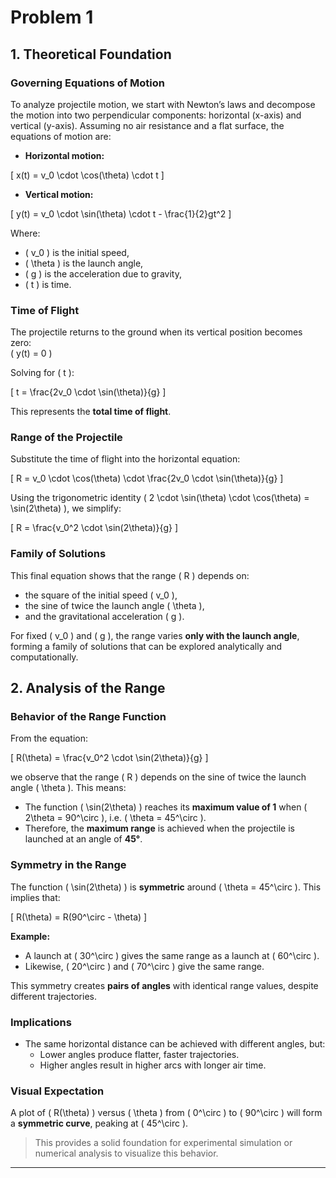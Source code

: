 # Problem 1

## 1. Theoretical Foundation

### Governing Equations of Motion

To analyze projectile motion, we start with Newton’s laws and decompose the motion into two perpendicular components: horizontal (x-axis) and vertical (y-axis). Assuming no air resistance and a flat surface, the equations of motion are:

- **Horizontal motion:**

\[
x(t) = v_0 \cdot \cos(\theta) \cdot t
\]

- **Vertical motion:**

\[
y(t) = v_0 \cdot \sin(\theta) \cdot t - \frac{1}{2}gt^2
\]

Where:
- \( v_0 \) is the initial speed,
- \( \theta \) is the launch angle,
- \( g \) is the acceleration due to gravity,
- \( t \) is time.

### Time of Flight

The projectile returns to the ground when its vertical position becomes zero:  
\( y(t) = 0 \)

Solving for \( t \):

\[
t = \frac{2v_0 \cdot \sin(\theta)}{g}
\]

This represents the **total time of flight**.

### Range of the Projectile

Substitute the time of flight into the horizontal equation:

\[
R = v_0 \cdot \cos(\theta) \cdot \frac{2v_0 \cdot \sin(\theta)}{g}
\]

Using the trigonometric identity \( 2 \cdot \sin(\theta) \cdot \cos(\theta) = \sin(2\theta) \), we simplify:

\[
R = \frac{v_0^2 \cdot \sin(2\theta)}{g}
\]

### Family of Solutions

This final equation shows that the range \( R \) depends on:
- the square of the initial speed \( v_0 \),
- the sine of twice the launch angle \( \theta \),
- and the gravitational acceleration \( g \).

For fixed \( v_0 \) and \( g \), the range varies **only with the launch angle**, forming a family of solutions that can be explored analytically and computationally.

## 2. Analysis of the Range

### Behavior of the Range Function

From the equation:

\[
R(\theta) = \frac{v_0^2 \cdot \sin(2\theta)}{g}
\]

we observe that the range \( R \) depends on the sine of twice the launch angle \( \theta \). This means:

- The function \( \sin(2\theta) \) reaches its **maximum value of 1** when \( 2\theta = 90^\circ \), i.e. \( \theta = 45^\circ \).
- Therefore, the **maximum range** is achieved when the projectile is launched at an angle of **45°**.

### Symmetry in the Range

The function \( \sin(2\theta) \) is **symmetric** around \( \theta = 45^\circ \). This implies that:

\[
R(\theta) = R(90^\circ - \theta)
\]

**Example:**  
- A launch at \( 30^\circ \) gives the same range as a launch at \( 60^\circ \).
- Likewise, \( 20^\circ \) and \( 70^\circ \) give the same range.

This symmetry creates **pairs of angles** with identical range values, despite different trajectories.

### Implications

- The same horizontal distance can be achieved with different angles, but:
  - Lower angles produce flatter, faster trajectories.
  - Higher angles result in higher arcs with longer air time.

### Visual Expectation

A plot of \( R(\theta) \) versus \( \theta \) from \( 0^\circ \) to \( 90^\circ \) will form a **symmetric curve**, peaking at \( 45^\circ \).

> This provides a solid foundation for experimental simulation or numerical analysis to visualize this behavior.

---